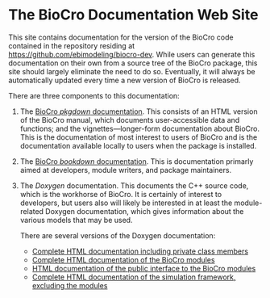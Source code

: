 # The BioCro Documentation Web Site

This site contains documentation for the version of the BioCro code contained in the repository residing at https://github.com/ebimodeling/biocro-dev.  While users can generate this documentation on their own from a source tree of the BioCro package, this site should largely eliminate the need to do so.  Eventually, it will always be automatically updated every time a new version of BioCro is released.

There are three components to this documentation:
1. The [BioCro _pkgdown_ documentation](docs/index.html).  This consists of an HTML version of the BioCro manual, which documents user-accessible data and functions; and the vignettes—longer-form documentation about BioCro.  This is the documentation of most interest to users of BioCro and is the documentation available locally to users when the package is installed.
2. The [BioCro _bookdown_ documentation](bookdown_book/index.html).  This is documentation primarly aimed at developers, module writers, and package maintainers.
3. The _Doxygen_ documentation.  This documents the C++ source code, which is the workhorse of BioCro.  It is certainly of interest to developers, but users also will likely be interested in at least the module-related Doxygen documentation, which gives information about the various models that may be used.

    There are several versions of the Doxygen documentation:
    * [Complete HTML documentation including private class members](doxygen_docs_complete/)
    * [Complete HTML documentation of the BioCro modules](doxygen_docs_modules/)
    * [HTML documentation of the public interface to the BioCro modules](doxygen_docs_modules_public_members_only/)
    * [Complete HTML documentation of the simulation framework, excluding the modules](doxygen_docs_framework/)
